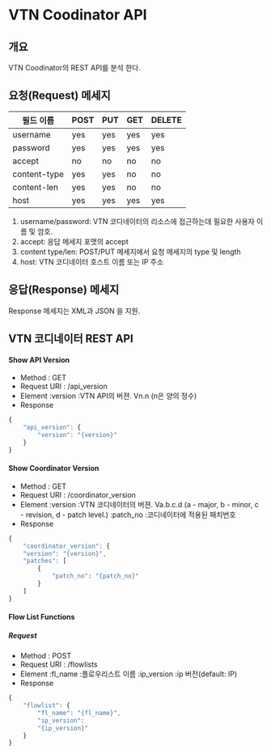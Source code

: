 VTN Coodinator API
===================

개요
----
VTN Coodinator의 REST API를 분석 한다.

요청(Request) 메세지
--------------------
| 필드 이름   |    POST      |    PUT       |    GET       |    DELETE    |
|-------------|--------------|--------------|--------------|--------------|
| username    |     yes      |    yes       |     yes      |    yes       |
| password    |     yes      |    yes       |     yes      |    yes       |
| accept      |     no       |    no        |     no       |    no        |
| content-type|     yes      |    yes       |     no       |    no        |
| content-len |     yes      |    yes       |     no       |    no        |
| host        |     yes      |    yes       |     yes      |    yes       |

1. username/password: VTN 코디네이터의 리소스에 접근하는데 필요한 사용자 이름 및 암호.
2. accept: 응답 메세지 포맷의 accept 
3. content type/len: POST/PUT 메세지에서 요청 메세지의 type 및 length 
4. host: VTN 코디네이터 호스트 이름 또는 IP 주소

응답(Response) 메세지
---------------------
Response 메세지는 XML과 JSON 을 지원.

VTN 코디네이터 REST API 
-----------------------
#### Show API Version 
- Method : GET
- Request URI : /api_version
- Element :version :VTN API의 버젼. Vn.n (n은 양의 정수)
- Response 
```javascript
{
    "api_version": {
        "version": "{version}"
    }
}
```
#### Show Coordinator Version
- Method : GET
- Request URI : /coordinator_version
- Element :version :VTN 코디네이터의 버젼. Va.b.c.d (a - major, b - minor, c - revision, d - patch level.)
          :patch_no :코디네이터에 적용된 패치번호 
- Response 
```javascript
{
    "coordinator_version": {
    "version": "{version}",
    "patches": [
        {
            "patch_no": "{patch_no}"
        }
    ]
}
```
#### Flow List Functions
##### Request
- Method : POST
- Request URI : /flowlists
- Element :fl_name :플로우리스트 이름
          :ip_version :ip 버전(default: IP)
- Response 
```javascript
{
    "flowlist": {
        "fl_name": "{fl_name}",
        "ip_version":
        "{ip_version}"
    }
}
```









